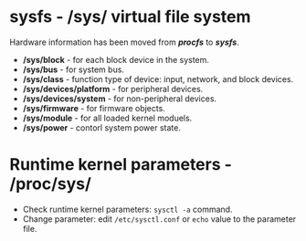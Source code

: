 # sysfs - /sys/ virtual file system 
Hardware information has been moved from ***procfs*** to ***sysfs***.

- **/sys/block** - for each block device in the system.
- **/sys/bus** - for system bus.
- **/sys/class** - function type of device: input, network, and block devices.
- **/sys/devices/platform** - for peripheral devices.
- **/sys/devices/system** - for non-peripheral devices.
- **/sys/firmware** - for firmware objects.
- **/sys/module** - for all loaded kernel moduels.
- **/sys/power** - contorl system power state.

# Runtime kernel parameters - /proc/sys/
- Check runtime kernel parameters: ```sysctl -a``` command.
- Change parameter: edit ```/etc/sysctl.conf``` or ```echo``` value to the parameter file.

